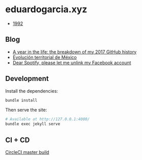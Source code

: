 # eduardogarcia.xyz

+ [1992](http://eduardogarcia.xyz/)

## Blog

+ [A year in the life: the breakdown of my 2017 GitHub history](https://eduardogarcia.xyz/blog/a-year-in-the-life.html)
+ [Evolución territorial de México](https://eduardogarcia.xyz/blog/evolucion-territorial-de-mexico.html)
+ [Dear Spotify, please let me unlink my Facebook account](https://eduardogarcia.xyz/blog/dear-spotify)

## Development

Install the dependencies:

```sh
bundle install
```

Then serve the site:

```sh
# Available at http://127.0.0.1:4000/
bundle exec jekyll serve
```

## CI + CD

[CircleCI master build](https://circleci.com/gh/thewarpaint/eduardogarcia.xyz)
